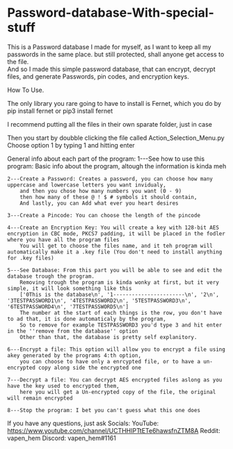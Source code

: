 # Password-database-With-special-stuff
This is a Password database I made for myself, as I want to keep all my passwords in the same place. but still protected, shall anyone get access to the file.  
And so I made this simple password database, that can encrypt, decrypt files, and generate Passwords, pin codes, and encryption keys.

How To Use.

The only library you rare going to have to install is
Fernet, which you do by pip install fernet or pip3 install fernet

I recommend putting all the files in their own sparate folder, just in case

Then you start by doubble clicking the file called Action_Selection_Menu.py
Choose option 1 by typing 1 and hitting enter


General info about each part of the program:
    1---See how to use this program: Basic info about the program, altough the information is kinda meh

    2---Create a Password: Creates a password, you can choose how many uppercase and lowercase letters you want invidualy, 
        and then you chose how many numbers you want (0 - 9)
        then how many of these @ ! $ # symbols it should contain,
        And lastly, you can Add what ever you heart desires

    3---Create a Pincode: You can choose the length of the pincode

    4---Create an Encryption Key: You will create a key with 128-bit AES encryption in CBC mode, PKCS7 padding, it will be placed in the fodler where you have all the program files
        You will get to choose the files name, and it teh program will automatically make it a .key file (You don't need to install anything for .key files)

    5---See Database: From this part you will be able to see and edit the database trough the program.
        Removing trough the program is kinda wonky at first, but it very simple, it will look something like this
        ['0This is the database\n', '1-----------------------\n', '2\n', '3TESTPASSWORD1\n', '4TESTPASSWORD2\n', '5TESTPASSWORD3\n', '6TESTPASSWORD4\n', '7TESTPASSWORD5\n']
        The number at the start of each things is the row, you don't have to ad that, it is done automaticaly by the program, 
        So to remove for example TESTPASSWORD3 you'd type 3 and hit enter in the ''remove from the database'' option
        Other than that, the database is pretty self explanitory.
    
    6---Encrypt a file: This option will allow you to encrypt a file using akey generated by the programs 4:th option, 
        you can choose to have only a enrcypted file, or to have a un-encrypted copy along side the encrypted one
    
    7---Decrypt a file: You can decrypt AES encrypted files aslong as you have the key used to encrypted them, 
        here you will get a Un-encrypted copy of the file, the original will remain encrypted
    
    8---Stop the program: I bet you can't guess what this one does


If you have any questions, just ask
Socials:
YouTube: https://www.youtube.com/channel/UCTHHIPTtETe6hawsfnZTM8A
Reddit: vapen_hem
Discord: vapen_hem#1161
